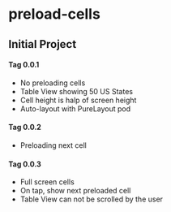 # preload-cells

## Initial Project

#### Tag 0.0.1

- No preloading cells
- Table View showing 50 US States
- Cell height is halp of screen height
- Auto-layout with PureLayout pod

#### Tag 0.0.2

- Preloading next cell
 
#### Tag 0.0.3

- Full screen cells
- On tap, show next preloaded cell
- Table View can not be scrolled by the user 

